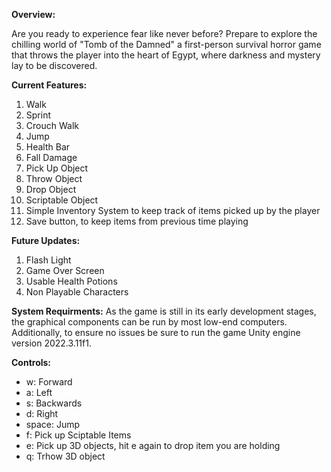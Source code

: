 **Overview:**

Are you ready to experience fear like never before? Prepare to explore the chilling world of "Tomb of the Damned" a first-person survival horror game that throws the player into the heart of Egypt, where darkness and mystery lay to be discovered.

**Current Features:**
  1. Walk
  2. Sprint
  3. Crouch Walk
  4. Jump
  5. Health Bar
  6. Fall Damage
  8. Pick Up Object
  9. Throw Object
  10. Drop Object
  11. Scriptable Object
  12. Simple Inventory System to keep track of items picked up by the player
  13. Save button, to keep items from previous time playing


**Future Updates:** 
  1. Flash Light
  2. Game Over Screen 
  3. Usable Health Potions
  4. Non Playable Characters
  
**System Requirments:**
As the game is still in its early development stages, the graphical components can be run by most low-end computers. Additionally, to ensure no issues be sure to run the game Unity engine version 2022.3.11f1.

**Controls:**
  - w: Forward
  - a: Left
  - s: Backwards
  - d: Right
  - space: Jump
  - f: Pick up Sciptable Items
  - e: Pick up 3D objects, hit e again to drop item you are holding
  - q: Trhow 3D object
  
